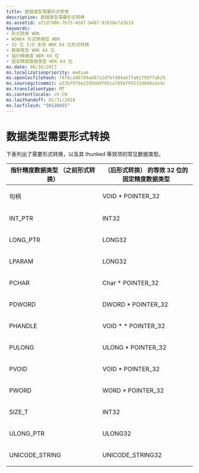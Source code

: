 ```yaml
---
title: 数据类型需要形式转换
description: 数据类型需要形式转换
ms.assetid: af1d7986-7bf2-4587-b487-91658e7a3b19
keywords:
- 形式转换 WDK
- WOW64 形式转换层 WDK
- 32 位 I/O 支持 WDK 64 位形式转换
- 数据类型 WDK 64 位
- 指针精确度 WDK 64 位
- 固定精度数据类型 WDK 64 位
ms.date: 06/16/2017
ms.localizationpriority: medium
ms.openlocfilehash: f4f6ca86749a487a1d7bfd04abffa81793ffab29
ms.sourcegitcommit: a33b7978e22d5bb9f65ca7056f955319049a2e4c
ms.translationtype: MT
ms.contentlocale: zh-CN
ms.lasthandoff: 01/31/2019
ms.locfileid: "56520455"
---
```

# <a name="which-data-types-need-thunking"></a>数据类型需要形式转换





下表列出了需要形式转换，以及其 thunked 等效项的常见数据类型。

<table>
<colgroup>
<col width="50%" />
<col width="50%" />
</colgroup>
<thead>
<tr class="header">
<th>指针精度数据类型 （之前形式转换）</th>
<th>（后形式转换） 的等效 32 位的固定精度数据类型</th>
</tr>
</thead>
<tbody>
<tr class="odd">
<td><p>句柄</p></td>
<td><p>VOID * POINTER_32</p></td>
</tr>
<tr class="even">
<td><p>INT_PTR</p></td>
<td><p>INT32</p></td>
</tr>
<tr class="odd">
<td><p>LONG_PTR</p></td>
<td><p>LONG32</p></td>
</tr>
<tr class="even">
<td><p>LPARAM</p></td>
<td><p>LONG32</p></td>
</tr>
<tr class="odd">
<td><p>PCHAR</p></td>
<td><p>Char * POINTER_32</p></td>
</tr>
<tr class="even">
<td><p>PDWORD</p></td>
<td><p>DWORD * POINTER_32</p></td>
</tr>
<tr class="odd">
<td><p>PHANDLE</p></td>
<td><p>VOID * * POINTER_32</p></td>
</tr>
<tr class="even">
<td><p>PULONG</p></td>
<td><p>ULONG * POINTER_32</p></td>
</tr>
<tr class="odd">
<td><p>PVOID</p></td>
<td><p>VOID * POINTER_32</p></td>
</tr>
<tr class="even">
<td><p>PWORD</p></td>
<td><p>WORD * POINTER_32</p></td>
</tr>
<tr class="odd">
<td><p>SIZE_T</p></td>
<td><p>INT32</p></td>
</tr>
<tr class="even">
<td><p>ULONG_PTR</p></td>
<td><p>ULONG32</p></td>
</tr>
<tr class="odd">
<td><p>UNICODE_STRING</p></td>
<td><p>UNICODE_STRING32</p></td>
</tr>
</tbody>
</table>

 

 

 




